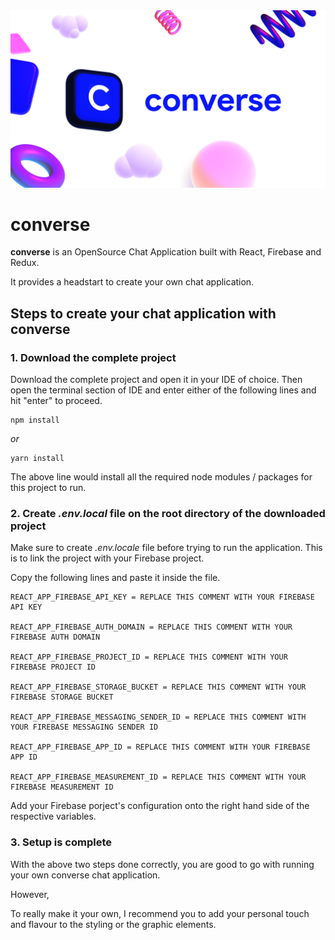 <img src="https://github.com/HarshvardhanThosar/SourceMediaFiles/blob/master/converse/GfxSources/banner.png" alt="converse banner">

# converse

**converse** is an OpenSource Chat Application built with React, Firebase and Redux.

It provides a headstart to create your own chat application.

## Steps to create your chat application with converse

### 1. Download the complete project

Download the complete project and open it in your IDE of choice.
Then open the terminal section of IDE and enter either of the following lines and hit "enter" to proceed.

```
npm install
```

_or_

```
yarn install
```

The above line would install all the required node modules / packages for this project to run.

### 2. Create _.env.local_ file on the **root** directory of the downloaded project

Make sure to create _.env.locale_ file before trying to run the application. This is to link the project with your Firebase project.

Copy the following lines and paste it inside the file.

```
REACT_APP_FIREBASE_API_KEY = REPLACE THIS COMMENT WITH YOUR FIREBASE API KEY

REACT_APP_FIREBASE_AUTH_DOMAIN = REPLACE THIS COMMENT WITH YOUR FIREBASE AUTH DOMAIN

REACT_APP_FIREBASE_PROJECT_ID = REPLACE THIS COMMENT WITH YOUR FIREBASE PROJECT ID

REACT_APP_FIREBASE_STORAGE_BUCKET = REPLACE THIS COMMENT WITH YOUR FIREBASE STORAGE BUCKET

REACT_APP_FIREBASE_MESSAGING_SENDER_ID = REPLACE THIS COMMENT WITH YOUR FIREBASE MESSAGING SENDER ID

REACT_APP_FIREBASE_APP_ID = REPLACE THIS COMMENT WITH YOUR FIREBASE APP ID

REACT_APP_FIREBASE_MEASUREMENT_ID = REPLACE THIS COMMENT WITH YOUR FIREBASE MEASUREMENT ID
```

Add your Firebase porject's configuration onto the right hand side of the respective variables.

### 3. Setup is complete

With the above two steps done correctly, you are good to go with running your own converse chat application.

However,

To really make it your own, I recommend you to add your personal touch and flavour to the styling or the graphic elements.
